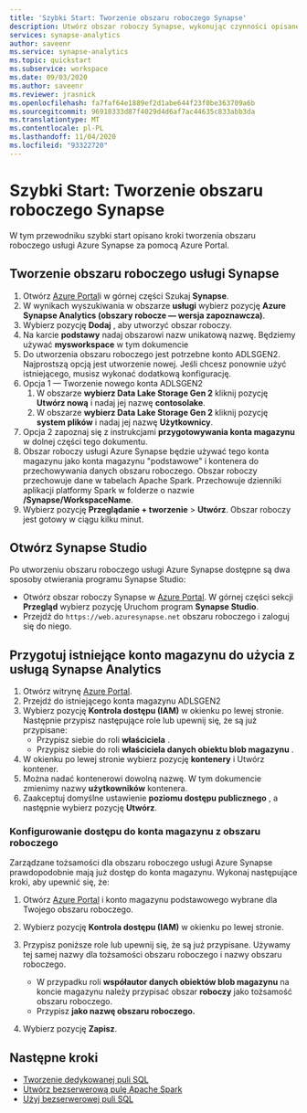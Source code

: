 ```yaml
---
title: 'Szybki Start: Tworzenie obszaru roboczego Synapse'
description: Utwórz obszar roboczy Synapse, wykonując czynności opisane w tym przewodniku.
services: synapse-analytics
author: saveenr
ms.service: synapse-analytics
ms.topic: quickstart
ms.subservice: workspace
ms.date: 09/03/2020
ms.author: saveenr
ms.reviewer: jrasnick
ms.openlocfilehash: fa7faf64e1889ef2d1abe644f23f0be363709a6b
ms.sourcegitcommit: 96918333d87f4029d4d6af7ac44635c833abb3da
ms.translationtype: MT
ms.contentlocale: pl-PL
ms.lasthandoff: 11/04/2020
ms.locfileid: "93322720"
---
```

# <a name="quickstart-create-a-synapse-workspace"></a>Szybki Start: Tworzenie obszaru roboczego Synapse
W tym przewodniku szybki start opisano kroki tworzenia obszaru roboczego usługi Azure Synapse za pomocą Azure Portal.

## <a name="create-a-synapse-workspace"></a>Tworzenie obszaru roboczego usługi Synapse

1. Otwórz [Azure Portal](https://portal.azure.com)i w górnej części Szukaj **Synapse**.
1. W wynikach wyszukiwania w obszarze **usługi** wybierz pozycję **Azure Synapse Analytics (obszary robocze — wersja zapoznawcza)**.
1. Wybierz pozycję **Dodaj** , aby utworzyć obszar roboczy.
1. Na karcie **podstawy** nadaj obszarowi nazw unikatową nazwę. Będziemy używać **mysworkspace** w tym dokumencie
1. Do utworzenia obszaru roboczego jest potrzebne konto ADLSGEN2. Najprostszą opcją jest utworzenie nowej. Jeśli chcesz ponownie użyć istniejącego, musisz wykonać dodatkową konfigurację. 
1. Opcja 1 — Tworzenie nowego konta ADLSGEN2 
    1. W obszarze **wybierz Data Lake Storage Gen 2** kliknij pozycję **Utwórz nową** i nadaj jej nazwę **contosolake**.
    1. W obszarze **wybierz Data Lake Storage Gen 2** kliknij pozycję **system plików** i nadaj jej nazwę **Użytkownicy**.
1. Opcja 2 zapoznaj się z instrukcjami **przygotowywania konta magazynu** w dolnej części tego dokumentu.
1. Obszar roboczy usługi Azure Synapse będzie używać tego konta magazynu jako konta magazynu "podstawowe" i kontenera do przechowywania danych obszaru roboczego. Obszar roboczy przechowuje dane w tabelach Apache Spark. Przechowuje dzienniki aplikacji platformy Spark w folderze o nazwie **/Synapse/WorkspaceName**.
1. Wybierz pozycję **Przeglądanie + tworzenie** > **Utwórz**. Obszar roboczy jest gotowy w ciągu kilku minut.

## <a name="open-synapse-studio"></a>Otwórz Synapse Studio

Po utworzeniu obszaru roboczego usługi Azure Synapse dostępne są dwa sposoby otwierania programu Synapse Studio:

* Otwórz obszar roboczy Synapse w [Azure Portal](https://portal.azure.com). W górnej części sekcji **Przegląd** wybierz pozycję Uruchom program **Synapse Studio**.
* Przejdź do `https://web.azuresynapse.net` obszaru roboczego i zaloguj się do niego.

## <a name="prepare-an-existing-storage-account-for-use-with-synapse-analytics"></a>Przygotuj istniejące konto magazynu do użycia z usługą Synapse Analytics

1. Otwórz witrynę [Azure Portal](https://portal.azure.com).
1. Przejdź do istniejącego konta magazynu ADLSGEN2
1. Wybierz pozycję **Kontrola dostępu (IAM)** w okienku po lewej stronie. Następnie przypisz następujące role lub upewnij się, że są już przypisane:
    * Przypisz siebie do roli **właściciela** .
    * Przypisz siebie do roli **właściciela danych obiektu blob magazynu** .
1. W okienku po lewej stronie wybierz pozycję **kontenery** i Utwórz kontener.
1. Można nadać kontenerowi dowolną nazwę. W tym dokumencie zmienimy nazwy **użytkowników** kontenera.
1. Zaakceptuj domyślne ustawienie **poziomu dostępu publicznego** , a następnie wybierz pozycję **Utwórz**.

### <a name="configure-access-to-the-storage-account-from-your-workspace"></a>Konfigurowanie dostępu do konta magazynu z obszaru roboczego

Zarządzane tożsamości dla obszaru roboczego usługi Azure Synapse prawdopodobnie mają już dostęp do konta magazynu. Wykonaj następujące kroki, aby upewnić się, że:

1. Otwórz [Azure Portal](https://portal.azure.com) i konto magazynu podstawowego wybrane dla Twojego obszaru roboczego.
1. Wybierz pozycję **Kontrola dostępu (IAM)** w okienku po lewej stronie.
1. Przypisz poniższe role lub upewnij się, że są już przypisane. Używamy tej samej nazwy dla tożsamości obszaru roboczego i nazwy obszaru roboczego.
    * W przypadku roli **współautor danych obiektów blob magazynu** na koncie magazynu należy przypisać obszar **roboczy** jako tożsamość obszaru roboczego.
    * Przypisz **jako nazwę obszaru roboczego.**

1. Wybierz pozycję **Zapisz**.

## <a name="next-steps"></a>Następne kroki

* [Tworzenie dedykowanej puli SQL](quickstart-create-sql-pool-studio.md) 
* [Utwórz bezserwerową pulę Apache Spark](quickstart-create-apache-spark-pool-portal.md)
* [Użyj bezserwerowej puli SQL](quickstart-sql-on-demand.md)
